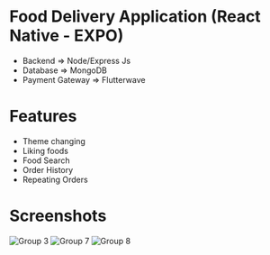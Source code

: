 # Food Delivery Application (React Native - EXPO)

- Backend => Node/Express Js
- Database => MongoDB
- Payment Gateway => Flutterwave

# Features

- Theme changing
- Liking foods
- Food Search
- Order History
- Repeating Orders

# Screenshots
![Group 3](https://github.com/user-attachments/assets/9e6b564e-eeb0-4101-bce2-b2ec1bce4655)
![Group 7](https://github.com/user-attachments/assets/26f5df20-53b3-415e-b539-e445ab6dd1b6)
![Group 8](https://github.com/user-attachments/assets/f747ea21-a48e-4cc6-ac44-dc2be707697d)
